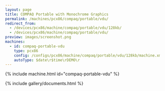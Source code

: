 ```yaml
---
layout: page
title: COMPAQ Portable with Monochrome Graphics
permalink: /machines/pcx86/compaq/portable/vdu/
redirect_from:
  - /devices/pcx86/machine/compaq/portable/vdu/128kb/
  - /devices/pcx86/machine/compaq/portable/vdu/
preview: images/screenshot.png
machines:
  - id: compaq-portable-vdu
    type: pcx86
    config: /configs/pcx86/machine/compaq/portable/vdu/128kb/machine.xml
    autoType: $date\r$time\rDEMO\r
---
```


{% include machine.html id="compaq-portable-vdu" %}

{% include gallery/documents.html %}
